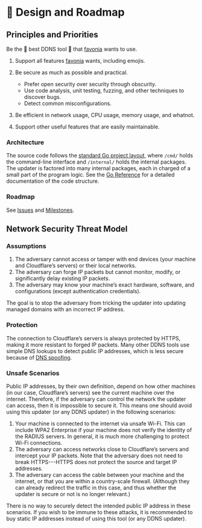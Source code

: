 # 📄 Design and Roadmap

## Principles and Priorities

Be the 🌟 best DDNS tool 🌟 that [favonia](mailto:favonia+github@gmail.com) wants to use.

1. Support all features [favonia](mailto:favonia+github@gmail.com) wants, including emojis.

2. Be secure as much as possible and practical.

   - Prefer open security over security through obscurity.
   - Use code analysis, unit testing, fuzzing, and other techniques to discover bugs.
   - Detect common misconfigurations.

3. Be efficient in network usage, CPU usage, memory usage, and whatnot.

4. Support other useful features that are easily maintainable.

### Architecture

The source code follows the [standard Go project layout](https://github.com/golang-standards/project-layout), where `/cmd/` holds the command-line interface and `/internal/` holds the internal packages. The updater is factored into many internal packages, each in charged of a small part of the program logic. See the [Go Reference](https://pkg.go.dev/github.com/favonia/cloudflare-ddns/) for a detailed documentation of the code structure.

### Roadmap

See [Issues](https://github.com/favonia/cloudflare-ddns/issues) and [Milestones](https://github.com/favonia/cloudflare-ddns/milestones).

## Network Security Threat Model

### Assumptions

1. The adversary cannot access or tamper with end devices (your machine and Cloudflare’s servers) or their local networks.
2. The adversary can forge IP packets but cannot monitor, modify, or significantly delay existing IP packets.
3. The adversary may know your machine’s exact hardware, software, and configurations (except authentication credentials).

The goal is to stop the adversary from tricking the updater into updating managed domains with an incorrect IP address.

### Protection

The connection to Cloudflare’s servers is always protected by HTTPS, making it more resistant to forged IP packets. Many other DDNS tools use simple DNS lookups to detect public IP addresses, which is less secure because of [DNS spoofing](https://en.wikipedia.org/wiki/DNS_spoofing).

### Unsafe Scenarios

Public IP addresses, by their own definition, depend on how other machines (in our case, Cloudflare’s servers) see the current machine over the internet. Therefore, if the adversary can control the network the updater can access, then it is impossible to secure it. This means one should avoid using this updater (or any DDNS updater) in the following scenarios:

1. Your machine is connected to the internet via unsafe Wi-Fi. This can include WPA2 Enterprise if your machine does not verify the identity of the RADIUS servers. In general, it is much more challenging to protect Wi-Fi connections.
2. The adversary can access networks close to Cloudflare’s servers and intercept your IP packets. Note that the adversary does not need to break HTTPS---HTTPS does not protect the source and target IP addresses.
3. The adversary can access the cable between your machine and the internet, or that you are within a country-scale firewall. (Although they can already redirect the traffic in this case, and thus whether the updater is secure or not is no longer relevant.)

There is no way to securely detect the intended public IP address in these scenarios. If you wish to be immune to these attacks, it is recommended to buy static IP addresses instead of using this tool (or any DDNS updater).
